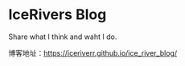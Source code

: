 # IceRivers Blog
Share what I think and waht I do.

博客地址：https://iceriverr.github.io/ice_river_blog/
